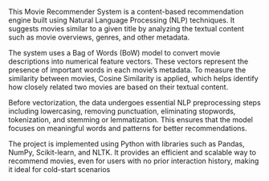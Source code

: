 This Movie Recommender System is a content-based recommendation engine built using Natural Language Processing (NLP) techniques. It suggests movies similar to a given title by analyzing the textual content such as movie overviews, genres, and other metadata.

The system uses a Bag of Words (BoW) model to convert movie descriptions into numerical feature vectors. These vectors represent the presence of important words in each movie’s metadata. To measure the similarity between movies, Cosine Similarity is applied, which helps identify how closely related two movies are based on their textual content.

Before vectorization, the data undergoes essential NLP preprocessing steps including lowercasing, removing punctuation, eliminating stopwords, tokenization, and stemming or lemmatization. This ensures that the model focuses on meaningful words and patterns for better recommendations.

The project is implemented using Python with libraries such as Pandas, NumPy, Scikit-learn, and NLTK. It provides an efficient and scalable way to recommend movies, even for users with no prior interaction history, making it ideal for cold-start scenarios
